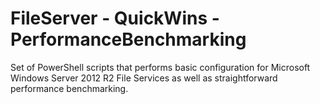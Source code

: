 # FileServer - QuickWins - PerformanceBenchmarking

Set of PowerShell scripts that performs basic configuration for Microsoft Windows Server 2012 R2 File Services as well as straightforward performance benchmarking.  




